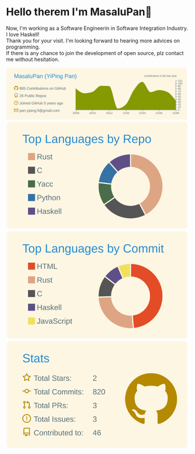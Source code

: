 # Hello therem I'm MasaluPan👋

Now, I'm working as a Software Engineerin in Software Integration Industry.
<br>I love Haskell!
<br>Thank you for your visit. I'm looking forward to hearing more advices on programming.
<br>If there is any chance to join the development of open source, plz contact me without hesitation.

![](https://raw.githubusercontent.com/MasaluPan/MasaluPan/master/profile-summary-card-output/solarized/0-profile-details.svg)
![](https://raw.githubusercontent.com/MasaluPan/MasaluPan/master/profile-summary-card-output/solarized/1-repos-per-language.svg)
![](https://raw.githubusercontent.com/MasaluPan/MasaluPan/master/profile-summary-card-output/solarized/2-most-commit-language.svg)
![](https://raw.githubusercontent.com/MasaluPan/MasaluPan/master/profile-summary-card-output/solarized/3-stats.svg)



